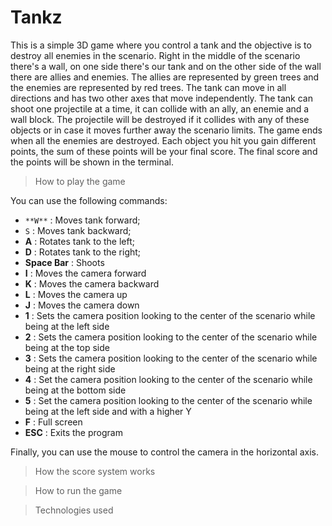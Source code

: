 # Tankz
This is a simple 3D game where you control a tank and the objective is to destroy all enemies in the scenario. Right in the middle of the scenario there's a wall, on one side there's our tank and on the other side of the wall there are allies and enemies. The allies are represented by green trees and the enemies are represented by red trees. The tank can move in all directions and has two other axes that move independently. The tank can shoot one projectile at a time, it can collide with an ally, an enemie and a wall block. The projectile will be destroyed if it collides with any of these objects or in case it moves further away the scenario limits. The game ends when all the enemies are destroyed. Each object you hit you gain different points, the sum of these points will be your final score. The final score and the points will be shown in the terminal.

> How to play the game

You can use the following commands:
* `**W**` : Moves tank forward;
* `S` : Moves tank backward;
* **A** : Rotates tank to the left;
* **D** : Rotates tank to the right;
* **Space Bar** : Shoots
* **I** : Moves the camera forward
* **K** : Moves the camera backward
* **L** : Moves the camera up
* **J** : Moves the camera down
* **1** : Sets the camera position looking to the center of the scenario while being at the left side
* **2** : Sets the camera position looking to the center of the scenario while being at the top side
* **3** : Sets the camera position looking to the center of the scenario while being at the right side
* **4** : Set the camera position looking to the center of the scenario while being at the bottom side
* **5** : Set the camera position looking to the center of the scenario while being at the left side and with a higher Y
* **F** : Full screen
* **ESC** : Exits the program

Finally, you can use the mouse to control the camera in the horizontal axis.

> How the score system works

> How to run the game

> Technologies used
